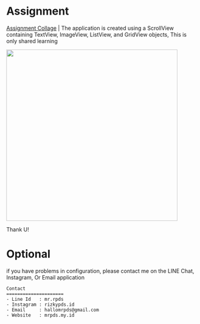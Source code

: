 # Assignment
[Assignment Collage](http://assignment.mrpds.my.id/Menampilkan-View-Dasar.html) | The application is created using a ScrollView containing TextView, ImageView, ListView, and GridView objects, This is only shared learning

<a href="https://1.bp.blogspot.com/-FYVviOcRxKM/XrXK6rSuYMI/AAAAAAAAAKI/2m85k4dvHeMNqm9KnJLXE51IWNI4hb8SwCK4BGAsYHg/s1600/Aplikasi%2BPErtama.png"><img src="https://1.bp.blogspot.com/-FYVviOcRxKM/XrXK6rSuYMI/AAAAAAAAAKI/2m85k4dvHeMNqm9KnJLXE51IWNI4hb8SwCK4BGAsYHg/s1600/Aplikasi%2BPErtama.png" width="450"></a>

Thank U!
# Optional
if you have problems in configuration, please contact me on the LINE Chat, Instagram, Or Email application
  ``` 
  Contact
  =====================
  - Line Id   : mr.rpds
  - Instagram : rizkypds.id
  - Email     : hallomrpds@gmail.com
  - Website   : mrpds.my.id
  ```

  
